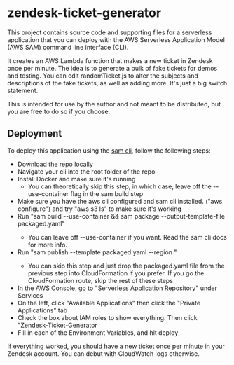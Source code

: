 # zendesk-ticket-generator

This project contains source code and supporting files for a serverless application that you can deploy with the AWS Serverless Application Model (AWS SAM) command line interface (CLI).

It creates an AWS Lambda function that makes a new ticket in Zendesk once per minute. The idea is to generate a bulk of fake tickets for demos and testing. You can edit randomTicket.js to alter the subjects and descriptions of the fake tickets, as well as adding more. It's just a big switch statement.

This is intended for use by the author and not meant to be distributed, but you are free to do so if you choose.

## Deployment
To deploy this application using the [sam cli](https://docs.aws.amazon.com/serverless-application-model/latest/developerguide/serverless-sam-cli-install.html), follow the following steps:

* Download the repo locally
* Navigate your cli into the root folder of the repo
* Install Docker and make sure it's running
    * You can theoretically skip this step, in which case, leave off the --use-container flag in the sam build step
* Make sure you have the aws cli configured and sam cli installed. ("aws configure") and try "aws s3 ls" to make sure it's working
* Run "sam build --use-container && sam package <your-bucket-name> --output-template-file packaged.yaml"
    * You can leave off --use-container if you want. Read the sam cli docs for more info.
* Run "sam publish --template packaged.yaml --region <your preferred region>"
    * You can skip this step and just drop the packaged.yaml file from the previous step into CloudFormation if you prefer. If you go the CloudFormation route, skip the rest of these steps
* In the AWS Console, go to "Serverless Application Repository" under Services
* On the left, click "Available Applications" then click the "Private Applications" tab
* Check the box about IAM roles to show everything. Then click "Zendesk-Ticket-Generator
* Fill in each of the Environment Variables, and hit deploy

If everything worked, you should have a new ticket once per minute in your Zendesk account. You can debut with CloudWatch logs otherwise.
